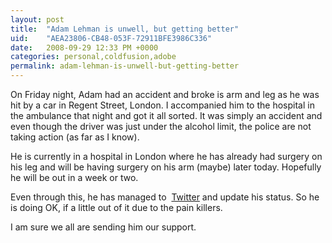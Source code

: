```yaml
---
layout: post
title:  "Adam Lehman is unwell, but getting better"
uid:	"AEA23806-CB48-053F-72911BFE3986C336"
date:   2008-09-29 12:33 PM +0000
categories: personal,coldfusion,adobe
permalink: adam-lehman-is-unwell-but-getting-better
---
```

<p>On Friday night, Adam had an accident and broke is arm and leg as he was hit by a car in Regent Street, London. I accompanied him to the hospital in the ambulance that night and got it all sorted. It was simply an accident and even though the driver was just under the alcohol limit, the police are not taking action (as far as I know).</p>
<p>He is currently in a hospital in London where he has already had surgery on his leg and will be having surgery on his arm (maybe) later today. Hopefully he will be out in a week or two.</p>
<p>Even through this, he has managed to  <a href="http://twitter.com/adrocknaphobia">Twitter</a> and update his status. So he is doing OK, if a little out of it due to the pain killers.</p>
<p>I am sure we all are sending him our support.</p>